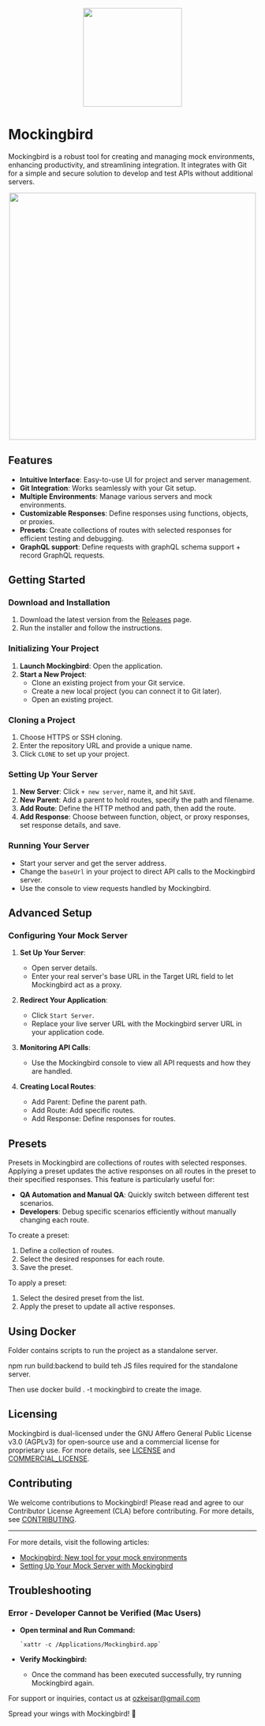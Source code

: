 
<p align="center">
<img src="https://github.com/ozkeisar/mockingbird/assets/34401842/51320104-1f8d-4734-b964-661a8882c27e" width="200" align='center' >
<p>




# Mockingbird

Mockingbird is a robust tool for creating and managing mock environments, enhancing productivity, and streamlining integration. It integrates with Git for a simple and secure solution to develop and test APIs without additional servers.


<p align="center">
    <img src="https://github.com/ozkeisar/mockingbird/assets/34401842/5e3f1aa5-a730-444f-9715-9c82dfdc67d9" width="500"  >
<p>


## Features

- **Intuitive Interface**: Easy-to-use UI for project and server management.
- **Git Integration**: Works seamlessly with your Git setup.
- **Multiple Environments**: Manage various servers and mock environments.
- **Customizable Responses**: Define responses using functions, objects, or proxies.
- **Presets**: Create collections of routes with selected responses for efficient testing and debugging.
- **GraphQL support**: Define requests with graphQL schema support + record GraphQL requests. 


## Getting Started

### Download and Installation

1. Download the latest version from the [Releases](https://github.com/ozkeisar/mockingbird/releases) page.
2. Run the installer and follow the instructions.

### Initializing Your Project

1. **Launch Mockingbird**: Open the application.
2. **Start a New Project**: 
   - Clone an existing project from your Git service.
   - Create a new local project (you can connect it to Git later).
   - Open an existing project.

### Cloning a Project

1. Choose HTTPS or SSH cloning.
2. Enter the repository URL and provide a unique name.
3. Click `CLONE` to set up your project.

### Setting Up Your Server

1. **New Server**: Click `+ new server`, name it, and hit `SAVE`.
2. **New Parent**: Add a parent to hold routes, specify the path and filename.
3. **Add Route**: Define the HTTP method and path, then add the route.
4. **Add Response**: Choose between function, object, or proxy responses, set response details, and save.

### Running Your Server

- Start your server and get the server address.
- Change the `baseUrl` in your project to direct API calls to the Mockingbird server.
- Use the console to view requests handled by Mockingbird.

## Advanced Setup

### Configuring Your Mock Server

1. **Set Up Your Server**: 
   - Open server details.
   - Enter your real server's base URL in the Target URL field to let Mockingbird act as a proxy.

2. **Redirect Your Application**: 
   - Click `Start Server`.
   - Replace your live server URL with the Mockingbird server URL in your application code.

3. **Monitoring API Calls**: 
   - Use the Mockingbird console to view all API requests and how they are handled.

4. **Creating Local Routes**: 
   - Add Parent: Define the parent path.
   - Add Route: Add specific routes.
   - Add Response: Define responses for routes.

## Presets

Presets in Mockingbird are collections of routes with selected responses. Applying a preset updates the active responses on all routes in the preset to their specified responses. This feature is particularly useful for:

- **QA Automation and Manual QA**: Quickly switch between different test scenarios.
- **Developers**: Debug specific scenarios efficiently without manually changing each route.

To create a preset:
1. Define a collection of routes.
2. Select the desired responses for each route.
3. Save the preset.

To apply a preset:
1. Select the desired preset from the list.
2. Apply the preset to update all active responses.

## Using Docker

Folder contains scripts to run the project as a standalone server.

npm run build:backend to build teh JS files required for the standalone server.

Then use docker build . -t mockingbird to create the image.

## Licensing

Mockingbird is dual-licensed under the GNU Affero General Public License v3.0 (AGPLv3) for open-source use and a commercial license for proprietary use. For more details, see [LICENSE](./LICENSE) and [COMMERCIAL_LICENSE](./COMMERCIAL_LICENSE).

## Contributing

We welcome contributions to Mockingbird! Please read and agree to our Contributor License Agreement (CLA) before contributing. For more details, see [CONTRIBUTING](./CONTRIBUTING.md).

---

For more details, visit the following articles:
- [Mockingbird: New tool for your mock environments](https://dev.to/ozkeisar/mockingbird-new-tool-for-your-mock-environments-49j)
- [Setting Up Your Mock Server with Mockingbird](https://dev.to/ozkeisar/setting-up-your-mock-server-with-mockingbird-1b72)




## Troubleshooting
### Error - Developer Cannot be Verified (Mac Users)

 -  **Open terminal and Run Command:**
   
        `xattr -c /Applications/Mockingbird.app` 
        
 -  **Verify Mockingbird:**
    
    -   Once the command has been executed successfully, try running Mockingbird again.

For support or inquiries, contact us at ozkeisar@gmail.com

Spread your wings with Mockingbird! 🚀

